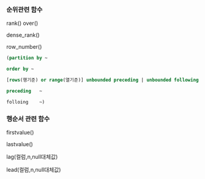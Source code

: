### 순위관련 함수

rank() over() 

dense_rank()

row_number()

```sql
(partition by ~ 

order by ~

[rows(행기준) or range(열기준)] unbounded preceding | unbounded following

preceding	~

folloing	~)
```



### 행순서 관련 함수

firstvalue()

lastvalue()

lag(컬럼,n,null대체값)

lead(컬럼,n,null대체값)




